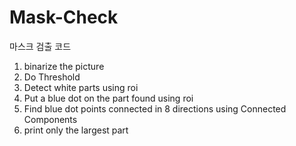 # Mask-Check
마스크 검출 코드

1. binarize the picture
2. Do Threshold
3. Detect white parts using roi
4. Put a blue dot on the part found using roi
5. Find blue dot points connected in 8 directions using Connected Components
6. print only the largest part
